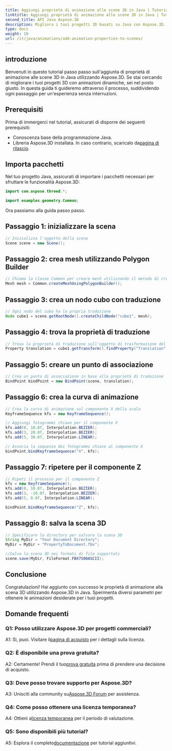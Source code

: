 ```yaml
---
title: Aggiungi proprietà di animazione alle scene 3D in Java | Tutorial Aspose.3D
linktitle: Aggiungi proprietà di animazione alle scene 3D in Java | Tutorial Aspose.3D
second_title: API Java Aspose.3D
description: Migliora i tuoi progetti 3D basati su Java con Aspose.3D. Segui il nostro tutorial per aggiungere proprietà di animazione senza problemi.
type: docs
weight: 10
url: /it/java/animations/add-animation-properties-to-scenes/
---
```

## introduzione

Benvenuti in questo tutorial passo passo sull'aggiunta di proprietà di animazione alle scene 3D in Java utilizzando Aspose.3D. Se stai cercando di migliorare i tuoi progetti 3D con animazioni dinamiche, sei nel posto giusto. In questa guida ti guideremo attraverso il processo, suddividendo ogni passaggio per un'esperienza senza interruzioni.

## Prerequisiti

Prima di immergerci nel tutorial, assicurati di disporre dei seguenti prerequisiti:

- Conoscenza base della programmazione Java.
-  Libreria Aspose.3D installata. In caso contrario, scaricalo da[pagina di rilascio](https://releases.aspose.com/3d/java/).

## Importa pacchetti

Nel tuo progetto Java, assicurati di importare i pacchetti necessari per sfruttare le funzionalità Aspose.3D:

```java
import com.aspose.threed.*;

import examples.geometry.Common;
```

Ora passiamo alla guida passo passo.

## Passaggio 1: inizializzare la scena

```java
// Inizializza l'oggetto della scena
Scene scene = new Scene();
```

## Passaggio 2: crea mesh utilizzando Polygon Builder

```java
// Chiama la classe Common per creare mesh utilizzando il metodo di creazione poligoni per impostare l'istanza della mesh
Mesh mesh = Common.createMeshUsingPolygonBuilder();
```

## Passaggio 3: crea un nodo cubo con traduzione

```java
// Ogni nodo del cubo ha la propria traduzione
Node cube1 = scene.getRootNode().createChildNode("cube1", mesh);
```

## Passaggio 4: trova la proprietà di traduzione

```java
// Trova la proprietà di traduzione sull'oggetto di trasformazione del nodo
Property translation = cube1.getTransform().findProperty("Translation");
```

## Passaggio 5: creare un punto di associazione

```java
// Crea un punto di associazione in base alla proprietà di traduzione
BindPoint bindPoint = new BindPoint(scene, translation);
```

## Passaggio 6: crea la curva di animazione

```java
// Crea la curva di animazione sul componente X della scala
KeyframeSequence kfs = new KeyframeSequence();

// Aggiungi fotogrammi chiave per il componente X
kfs.add(0, 10.0f, Interpolation.BEZIER);
kfs.add(3, 20.0f, Interpolation.BEZIER);
kfs.add(5, 30.0f, Interpolation.LINEAR);

// Associa la sequenza dei fotogrammi chiave al componente X
bindPoint.bindKeyframeSequence("X", kfs);
```

## Passaggio 7: ripetere per il componente Z

```java
// Ripeti il processo per il componente Z
kfs = new KeyframeSequence();
kfs.add(0, 10.0f, Interpolation.BEZIER);
kfs.add(3, -10.0f, Interpolation.BEZIER);
kfs.add(5, 0.0f, Interpolation.LINEAR);

bindPoint.bindKeyframeSequence("Z", kfs);
```

## Passaggio 8: salva la scena 3D

```java
// Specificare la directory per salvare la scena 3D
String MyDir = "Your Document Directory";
MyDir = MyDir + "PropertyToDocument.fbx";

//Salva la scena 3D nei formati di file supportati
scene.save(MyDir, FileFormat.FBX7500ASCII);
```

## Conclusione

Congratulazioni! Hai aggiunto con successo le proprietà di animazione alla scena 3D utilizzando Aspose.3D in Java. Sperimenta diversi parametri per ottenere le animazioni desiderate per i tuoi progetti.

## Domande frequenti

### Q1: Posso utilizzare Aspose.3D per progetti commerciali?

 A1: Sì, puoi. Visitare il[pagina di acquisto](https://purchase.aspose.com/buy) per i dettagli sulla licenza.

### Q2: È disponibile una prova gratuita?

 A2: Certamente! Prendi il tuo[prova gratuita](https://releases.aspose.com/) prima di prendere una decisione di acquisto.

### Q3: Dove posso trovare supporto per Aspose.3D?

 A3: Unisciti alla community su[Aspose.3D Forum](https://forum.aspose.com/c/3d/18) per assistenza.

### Q4: Come posso ottenere una licenza temporanea?

 A4: Ottieni a[licenza temporanea](https://purchase.aspose.com/temporary-license/) per il periodo di valutazione.

### Q5: Sono disponibili più tutorial?

 A5: Esplora il completo[documentazione](https://reference.aspose.com/3d/java/) per tutorial aggiuntivi.